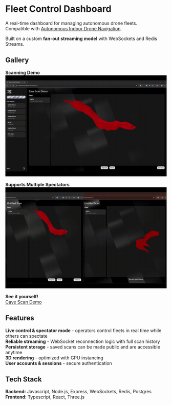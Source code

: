 # Fleet Control Dashboard

A real-time dashboard for managing autonomous drone fleets.  
Compatible with [Autonomous Indoor Drone Navigation](https://github.com/coskyler/Autonomous-Indoor-Drone-Navigation).

Built on a custom **fan-out streaming model** with WebSockets and Redis Streams.

## Gallery
**Scanning Demo**  
![Scanning Demo](media/FCDDemo.gif)  

**Supports Multiple Spectators**  
![Spectating Demo](media/FCDSpectateDemo.gif)  

**See it yourself!**  
[Cave Scan Demo](https://fleetcontrol.coskyler.com/scans/8)

## Features
**Live control & spectator mode** - operators control fleets in real time while others can spectate<br>
**Reliable streaming** - WebSocket reconnection logic with full scan history<br>
**Persistent storage** - saved scans can be made public and are accessible anytime<br>
**3D rendering** - optimized with GPU instancing<br>
**User accounts & sessions** - secure authentication

## Tech Stack
**Backend:** Javascript, Node.js, Express, WebSockets, Redis, Postgres<br>
**Frontend:** Typescript, React, Three.js
